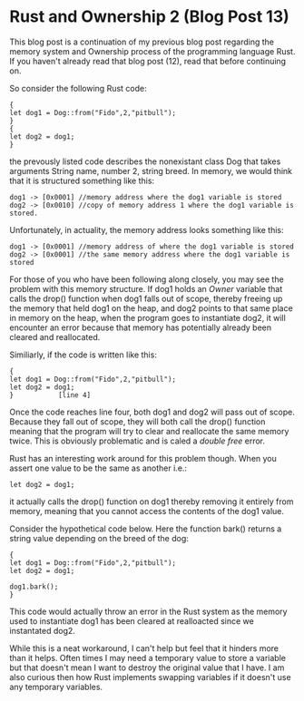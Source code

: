 # Rust and Ownership 2 (Blog Post 13) 

This blog post is a continuation of my previous blog post regarding the memory system and Ownership process of the programming language Rust. If you haven't already 
read that blog post (12), read that before continuing on. 

So consider the following Rust code: 
```
{
let dog1 = Dog::from("Fido",2,"pitbull"); 
}
{
let dog2 = dog1;
}
```
the prevously listed code describes the nonexistant class Dog that takes arguments String name, number 2, string breed. In memory, we would think that it is 
structured something like this: 
```
dog1 -> [0x0001] //memory address where the dog1 variable is stored
dog2 -> [0x0010] //copy of memory address 1 where the dog1 variable is stored.
```
Unfortunately, in actuality, the memory address looks something like this: 
```
dog1 -> [0x0001] //memory address of where the dog1 variable is stored
dog2 -> [0x0001] //the same memory address where the dog1 variable is stored
```
For those of you who have been following along closely, you may see the problem with this memory structure. If dog1 holds an *Owner* variable that calls the 
drop() function when dog1 falls out of scope, thereby freeing up the memory that held dog1 on the heap, and dog2 points to that same place in memory on the heap, 
when the program goes to instantiate dog2, it will encounter an error because that memory has potentially already been cleared and reallocated. 

Similiarly, if the code is written like this: 
```
{
let dog1 = Dog::from("Fido",2,"pitbull"); 
let dog2 = dog1;
}           [line 4] 
```
Once the code reaches line four, both dog1 and dog2 will pass out of scope. Because they fall out of scope, they will both call the drop() function meaning that 
the program will try to clear and reallocate the same memory twice. This is obviously problematic and is caled a *double free* error. 

Rust has an interesting work around for this problem though. When you assert one value to be the same as another i.e.: 
```
let dog2 = dog1;
```
it actually calls the drop() function on dog1 thereby removing it entirely from memory, meaning that you cannot access the contents of the dog1 value. 

Consider the hypothetical code below. Here the function bark() returns a string value depending on the breed of the dog: 
```
{
let dog1 = Dog::from("Fido",2,"pitbull"); 
let dog2 = dog1;

dog1.bark(); 
} 
```
This code would actually throw an error in the Rust system as the memory used to instantiate dog1 has been cleared at realloacted since we instantated dog2. 

While this is a neat workaround, I can't help but feel that it hinders more than it helps. Often times I may need a temporary value to store a variable but that 
doesn't mean I want to destroy the original value that I have. I am also curious then how Rust implements swapping variables if it doesn't use any temporary 
variables. 
